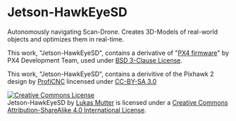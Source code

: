 # Jetson-HawkEyeSD
Autonomously navigating Scan-Drone. Creates 3D-Models of real-world objects and optimizes them in real-time.

This work, "Jetson-HawkEyeSD", contains a derivative of "<a href="https://github.com/PX4/Firmware/blob/master/LICENSE">PX4 firmware</a>" by PX4 Development Team, used under <a href="https://github.com/PX4/Firmware">BSD 3-Clause License</a>.

This work, "Jetson-HawkEyeSD", contains a derivitive of the Pixhawk 2 design by <a href="http://proficnc.com">ProfiCNC</a> lincensed under <a href="http://creativecommons.org/licenses/by-sa/3.0/">CC-BY-SA 3.0</a>

<a rel="license" href="http://creativecommons.org/licenses/by-sa/4.0/"><img alt="Creative Commons License" style="border-width:0" src="https://i.creativecommons.org/l/by-sa/4.0/88x31.png" /></a><br /><span xmlns:dct="http://purl.org/dc/terms/" property="dct:title">Jetson-HawkEyeSD</span> by <a xmlns:cc="http://creativecommons.org/ns#" href="https://github.com/FinestArcadeArt/Jetson-HawkEyeSD" property="cc:attributionName" rel="cc:attributionURL">Lukas Mutter</a> is licensed under a <a rel="license" href="http://creativecommons.org/licenses/by-sa/4.0/">Creative Commons Attribution-ShareAlike 4.0 International License</a>.
